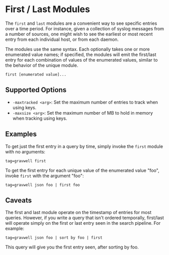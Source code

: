# First / Last Modules

The `first` and `last` modules are a convenient way to see specific entries over a time period. For instance, given a collection of syslog messages from a number of sources, one might wish to see the earliest or most recent entry from each individual host, or from each daemon.

The modules use the same syntax. Each optionally takes one or more enumerated value names; if specified, the modules will emit the first/last entry for each combination of values of the enumerated values, similar to the behavior of the unique module.

```
first [enumerated value]...
```

## Supported Options

* `-maxtracked <arg>`: Set the maximum number of entries to track when using keys.
* `-maxsize <arg>`: Set the maximum number of MB to hold in memory when tracking using keys.

## Examples

To get just the first entry in a query by time, simply invoke the `first` module with no arguments:

```gravwell
tag=gravwell first
```

To get the first entry for each unique value of the enumerated value "foo", invoke `first` with the argument "foo":

```gravwell
tag=gravwell json foo | first foo
```

## Caveats

The first and last module operate on the timestamp of entries for most queries. However, if you write a query that isn't ordered temporally, first/last will operate simply on the first or last entry seen in the search pipeline. For example:

```gravwell
tag=gravwell json foo | sort by foo | first
```

This query will give you the first entry seen, after sorting by foo.
